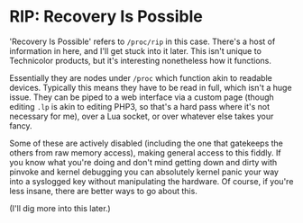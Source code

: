 # RIP: Recovery Is Possible

'Recovery Is Possible' refers to `/proc/rip` in this case.  There's a host of information in here, and I'll get stuck into it later.  This isn't unique to Technicolor products, but it's interesting nonetheless how it functions.

Essentially they are nodes under `/proc` which function akin to readable devices.  Typically this means they have to be read in full, which isn't a huge issue.  They can be piped to a web interface via a custom page (though editing `.lp` is akin to editing PHP3, so that's a hard pass where it's not necessary for me), over a Lua socket, or over whatever else takes your fancy.

Some of these are actively disabled (including the one that gatekeeps the others from raw memory access), making general access to this fiddly.  If you know what you're doing and don't mind getting down and dirty with pinvoke and kernel debugging you can absolutely kernel panic your way into a syslogged key without manipulating the hardware.  Of course, if you're less insane, there are better ways to go about this.

(I'll dig more into this later.)